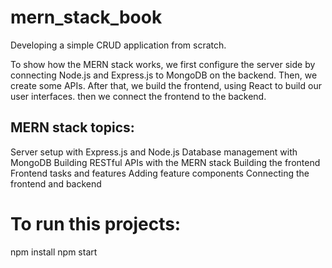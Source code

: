 # mern_stack_book
Developing a simple CRUD application from scratch.

To show how the MERN stack works, we first configure the server side by connecting Node.js and Express.js to MongoDB on the backend. Then, we create some APIs. After that, we build the frontend, using React to build our user interfaces. then we connect the frontend to the backend.

## MERN stack topics:
Server setup with Express.js and Node.js
Database management with MongoDB
Building RESTful APIs with the MERN stack
Building the frontend
Frontend tasks and features
Adding feature components
Connecting the frontend and backend

# To run this projects:
npm install
npm start

